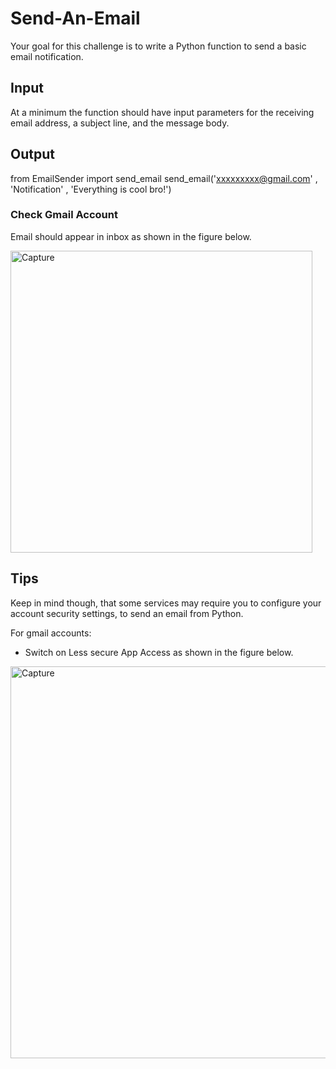 # Send-An-Email
Your goal for this challenge is to write a Python function to send a basic email notification.

## Input
At a minimum the function should have input parameters for the receiving email address, a subject line, and the message body.

## Output
from EmailSender import send_email
send_email('xxxxxxxxx@gmail.com' , 'Notification' , 'Everything is cool bro!')

### Check Gmail Account
Email should appear in inbox as shown in the figure below. 

<img width="483" alt="Capture" src="https://user-images.githubusercontent.com/91548582/138096502-c3af2afa-9ef2-4d5d-83f7-e2a940a821a1.PNG">


## Tips
Keep in mind though, that some services may require you to configure your account security settings, to send an email from Python. 

For gmail accounts: 

* Switch on Less secure App Access as shown in the figure below. 

<img width="627" alt="Capture" src="https://user-images.githubusercontent.com/91548582/138096718-2e773630-b512-418f-861f-16d4b151ee61.PNG">

